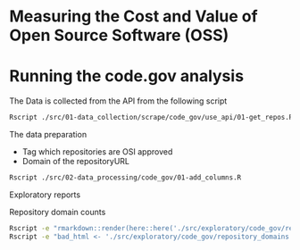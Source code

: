 # Measuring the Cost and Value of Open Source Software (OSS)

# Running the code.gov analysis

The Data is collected from the API from the following script

```bash
Rscript ./src/01-data_collection/scrape/code_gov/use_api/01-get_repos.R
```

The data preparation

- Tag which repositories are OSI approved
- Domain of the repositoryURL

```bash
Rscript ./src/02-data_processing/code_gov/01-add_columns.R
```

Exploratory reports

Repository domain counts

```bash
Rscript -e "rmarkdown::render(here::here('./src/exploratory/code_gov/repository_domains.Rmd'), output_dir = here::here('./output/code_gov'))"
Rscript -e "bad_html <- './src/exploratory/code_gov/repository_domains.html'; if (file.exists(here::here(bad_html))) file.remove(here::here(bad_html))"
```
